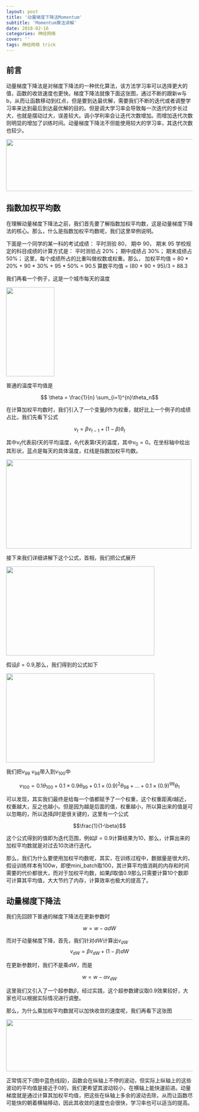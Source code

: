 ```yaml
---
layout: post
title: '动量梯度下降法Momentum'
subtitle: 'Momentum算法讲解'
date: 2018-02-16
categories: 神经网络
cover: ''
tags: 神经网络 trick
---
```



## 前言
动量梯度下降法是对梯度下降法的一种优化算法，该方法学习率可以选择更大的值，函数的收敛速度也更快。梯度下降法就像下面这张图，通过不断的跟新w与b，从而让函数移动到红点，但是要到达最优解，需要我们不断的迭代或者调整学习率来达到最后到达最优解的目的。但是调大学习率会导致每一次迭代的步长过大，也就是摆动过大，误差较大。调小学利率会让迭代次数增加。而增加迭代次数则明显的增加了训练时间。动量梯度下降法不但能使用较大的学习率，其迭代次数也较少。

<img src="https://raw.githubusercontent.com/terrifyzhao/terrifyzhao.github.io/master/assets/img/2018-02-14-%E5%8A%A8%E9%87%8F%E6%A2%AF%E5%BA%A6%E4%B8%8B%E9%99%8D%E6%B3%95Momentum/momentum1.jpg" width="630" height="140"/>

## 指数加权平均数
在理解动量梯度下降法之前，我们首先要了解指数加权平均数，这是动量梯度下降法的核心。那么，什么是指数加权平均数呢，我们这里举例说明。

下面是一个同学的某一科的考试成绩： 
平时测验 80， 期中 90， 期末 95 
学校规定的科目成绩的计算方式是： 
平时测验占 20%； 
期中成绩占 30%； 
期末成绩占 50%； 
这里，每个成绩所占的比重叫做权数或权重。那么， 
加权平均值 = 80 * 20% + 90 * 30% + 95 * 50% = 90.5 
算数平均值 = (80 + 90 + 95)/3 = 88.3

我们再看一个例子，这是一个城市每天的温度

<img src="https://raw.githubusercontent.com/terrifyzhao/terrifyzhao.github.io/master/assets/img/2018-02-14-%E5%8A%A8%E9%87%8F%E6%A2%AF%E5%BA%A6%E4%B8%8B%E9%99%8D%E6%B3%95Momentum/momentum2.jpg" width="130" height="240"/>

普通的温度平均值是

$$ \theta = \frac{1}{n} \sum_{i=1}^{n}\theta_n$$

在计算加权平均数时，我们引入了一个变量$\beta$作为权重，就好比上一个例子的成绩占比，我们先看下公式

$$ v_t =  \beta v_{t-1} + (1-\beta)\theta_{t}$$

其中$v_t$代表前$t$天的平均温度，$\theta_{t}$代表第$t$天的温度，其中$v_0=0$。在坐标轴中绘出其形状，蓝点是每天的具体温度，红线是指数加权平均数。

<img src="https://raw.githubusercontent.com/terrifyzhao/terrifyzhao.github.io/master/assets/img/2018-02-14-%E5%8A%A8%E9%87%8F%E6%A2%AF%E5%BA%A6%E4%B8%8B%E9%99%8D%E6%B3%95Momentum/momentum3.jpg" width="500" height="240"/>

接下来我们详细讲解下这个公式，首相，我们把公式展开

<img src="https://raw.githubusercontent.com/terrifyzhao/terrifyzhao.github.io/master/assets/img/2018-02-14-%E5%8A%A8%E9%87%8F%E6%A2%AF%E5%BA%A6%E4%B8%8B%E9%99%8D%E6%B3%95Momentum/momentum4.jpg" width="400" height="240"/>

假设$\beta=0.9$,那么，我们得到的公式如下

<img src="https://raw.githubusercontent.com/terrifyzhao/terrifyzhao.github.io/master/assets/img/2018-02-14-%E5%8A%A8%E9%87%8F%E6%A2%AF%E5%BA%A6%E4%B8%8B%E9%99%8D%E6%B3%95Momentum/momentum5.jpg" width="400" height="240"/>

我们把$v_{99}$ $v_{98}$带入到$v_{100}$中

$$v_{100} = 0.1\theta_{100}+0.1\times0.9\theta_{99}+0.1\times(0.9)^2\theta_{98}+...+0.1\times(0.9)^{99}\theta_{1} $$

可以发现，其实我们最终是给每一个值都赋予了一个权重，这个权重距离$t$越近，权重越大，反之也越小。但是因为越是后面的值，权重越小，所以算出来的值是可以忽略的，所以选择$\beta$时是很关键的，这里有一个公式

$$\frac{1}{1-\beta}$$

这个公式得到的值即为迭代范围，例如$\beta=0.9$计算结果为10，那么，计算出来的加权平均数就是对过去10次进行迭代。

那么，我们为什么要使用加权平均数呢，其实，在训练过程中，数据量是很大的，假设训练样本有100w，即使mini_batch取100，其计算平均值消耗的内存和时间需要的代价都很大，而对于加权平均数，如果$\beta$取值0.9那么只需要计算10个数即可计算其平均值，大大节约了内存，计算效率也极大的提高了。

## 动量梯度下降法
我们先回顾下普通的梯度下降法在更新参数时

$$w = w - \alpha dW$$

而对于动量梯度下降，首先，我们针对$dW$计算出$v_{dW}$
$$v_{dW} = \beta v_{dW} + (1-\beta)dW$$

在更新参数时，我们不是乘$dW$，而是

$$w = w - \alpha v_{dW}$$

这里我们又引入了一个超参数$\beta$，经过实践，这个超参数建议取0.9效果较好，大家也可以根据实际情况进行调整。

那么，为什么乘加权平均数就可以加快收敛的速度呢，我们再看下这张图

<img src="https://raw.githubusercontent.com/terrifyzhao/terrifyzhao.github.io/master/assets/img/2018-02-14-%E5%8A%A8%E9%87%8F%E6%A2%AF%E5%BA%A6%E4%B8%8B%E9%99%8D%E6%B3%95Momentum/momentum6.png" width="630" height="140"/>

正常情况下(图中蓝色线段)，函数会在纵轴上不停的波动，但实际上纵轴上的这些波动的平均值是接近于0的，我们更希望其波动较小，在横轴上能快速前进。动量梯度就是通过计算其加权平均值，把这些在纵轴上多余的波动去除，从而让函数尽可能快的朝着横轴移动，因此其收敛的速度也会很快，学习率也可以适当的提高。


